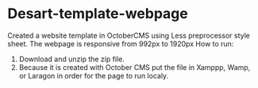 # Desart-template-webpage
Created a website template in OctoberCMS using Less preprocessor style sheet. The webpage is responsive from 992px to 1920px
How to run:
1. Download and unzip the zip file.
2. Because it is created with October CMS put the file in Xamppp, Wamp, or Laragon in order for the page to run localy.
